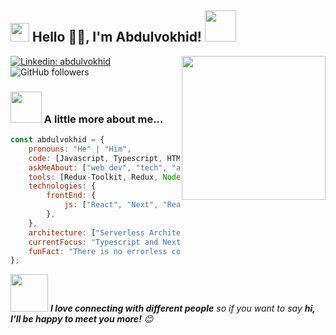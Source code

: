 <h2><img src="https://emojis.slackmojis.com/emojis/images/1531849430/4246/blob-sunglasses.gif?1531849430" width="30"/> Hello 🙏🏻, I'm Abdulvokhid! <img src="https://media.giphy.com/media/12oufCB0MyZ1Go/giphy.gif" width="50"></h2>
<img align='right' src="https://media.giphy.com/media/M9gbBd9nbDrOTu1Mqx/giphy.gif" width="230">

[![Linkedin: abdulvokhid](https://img.shields.io/badge/-abdulvokhid-blue?style=flat-square&logo=Linkedin&logoColor=white&link=https://www.linkedin.com/in/abdulvokhid-ochilov/)](https://www.linkedin.com/in/abdulvokhid-ochilov/)
![GitHub followers](https://img.shields.io/github/followers/abdulvokhid-ochilov?label=Follow&style=social)




### <img src="https://media.giphy.com/media/VgCDAzcKvsR6OM0uWg/giphy.gif" width="50"> A little more about me...  

```javascript
const abdulvokhid = {
    pronouns: "He" | "Him",
    code: [Javascript, Typescript, HTML, CSS, Python]
    askMeAbout: ["web dev", "tech", "app dev"],
    tools: [Redux-Toolkit, Redux, Node, Storybook, Styled-Components],
    technologies: {
        frontEnd: {
            js: ["React", "Next", "React Native"],
        },
    },
    architecture: ["Serverless Architecture", "Progressive web applications", "Single page applications"],
    currentFocus: "Typescript and Nextjs",
    funFact: "There is no errorless code!;)"
};
```

<img src="https://media.giphy.com/media/LnQjpWaON8nhr21vNW/giphy.gif" width="60"> <em><b>I love connecting with different people</b> so if you want to say <b>hi, I'll be happy to meet you more!</b> 😊</em>

